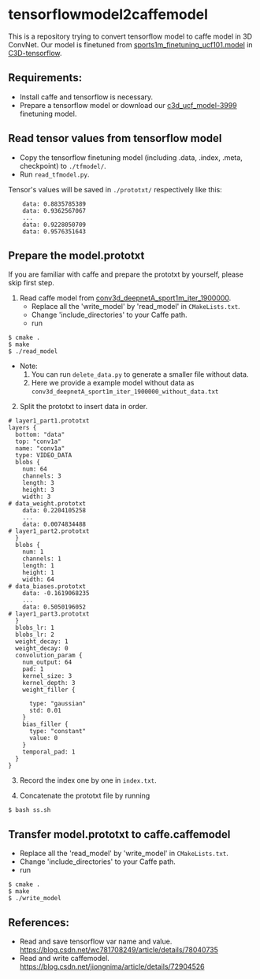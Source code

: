 # tensorflowmodel2caffemodel

This is a repository trying to convert tensorflow model to caffe model in 3D ConvNet.
Our model is finetuned from [sports1m_finetuning_ucf101.model](https://www.dropbox.com/sh/8wcjrcadx4r31ux/AAAkz3dQ706pPO8ZavrztRCca?dl=0) in [C3D-tensorflow](https://github.com/hx173149/C3D-tensorflow).


## Requirements:
- Install caffe and tensorflow is necessary.
- Prepare a tensorflow model or download our [c3d_ucf_model-3999](https://www.dropbox.com/sh/zxytvmis1o6ps3b/AACcAJRV6fO-Ol2UTOUVCwHZa?dl=0) finetuning model.



## Read tensor values from tensorflow model
- Copy the tensorflow finetuning model (including .data, .index, .meta, checkpoint) to `./tfmodel/`.
- Run `read_tfmodel.py`.

Tensor's values will be saved in `./prototxt/` respectively like this:
```
    data: 0.8835785389
    data: 0.9362567067
    ...
    data: 0.9228050709
    data: 0.9576351643
```

## Prepare the model.prototxt
If you are familiar with caffe and prepare the prototxt by yourself, please skip first step.

1. Read caffe model from [conv3d_deepnetA_sport1m_iter_1900000](https://www.dropbox.com/s/mihrgqarchxd643/conv3d_deepnetA_sport1m_iter_1900000?dl=0).
    - Replace all the 'write_model' by 'read_model' in `CMakeLists.txt`.
    - Change 'include_directories' to your Caffe path.
    - run
```
$ cmake .
$ make
$ ./read_model
```
- Note:
    1. You can run `delete_data.py` to generate a smaller file without data.
    2. Here we provide a example model without data as `conv3d_deepnetA_sport1m_iter_1900000_without_data.txt`

2. Split the prototxt to insert data in order.

```
# layer1_part1.prototxt
layers {
  bottom: "data"
  top: "conv1a"
  name: "conv1a"
  type: VIDEO_DATA
  blobs {
    num: 64
    channels: 3
    length: 3
    height: 3
    width: 3
# data_weight.prototxt
    data: 0.2204105258
    ...
    data: 0.0074834488
# layer1_part2.prototxt
  }
  blobs {
    num: 1
    channels: 1
    length: 1
    height: 1
    width: 64
# data_biases.prototxt
    data: -0.1619068235
    ...
    data: 0.5050196052
# layer1_part3.prototxt
  }
  blobs_lr: 1
  blobs_lr: 2
  weight_decay: 1
  weight_decay: 0
  convolution_param {
    num_output: 64
    pad: 1
    kernel_size: 3
    kernel_depth: 3
    weight_filler {

      type: "gaussian"
      std: 0.01
    }
    bias_filler {
      type: "constant"
      value: 0
    }
    temporal_pad: 1
  }
}
```

3. Record the index one by one in `index.txt`.

4. Concatenate the prototxt file by running
```
$ bash ss.sh
```

## Transfer model.prototxt to caffe.caffemodel
- Replace all the 'read_model' by 'write_model' in `CMakeLists.txt`.
- Change 'include_directories' to your Caffe path.
- run
```
$ cmake .
$ make
$ ./write_model
```


## References:
- Read and save tensorflow var name and value. https://blog.csdn.net/wc781708249/article/details/78040735
- Read and write caffemodel. https://blog.csdn.net/jiongnima/article/details/72904526